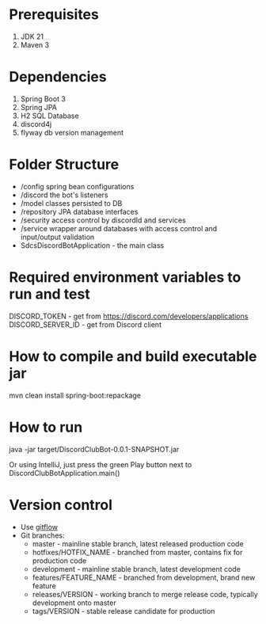 # Prerequisites
1. JDK 21
2. Maven 3

# Dependencies
1. Spring Boot 3
2. Spring JPA
3. H2 SQL Database
4. discord4j
5. flyway db version management

# Folder Structure
- /config spring bean configurations
- /discord the bot's listeners
- /model classes persisted to DB
- /repository JPA database interfaces
- /security access control by discordId and services
- /service wrapper around databases with access control and input/output validation
- SdcsDiscordBotApplication - the main class

# Required environment variables to run and test
DISCORD_TOKEN - get from https://discord.com/developers/applications
DISCORD_SERVER_ID - get from Discord client

# How to compile and build executable jar
mvn clean install spring-boot:repackage

# How to run
java -jar target/DiscordClubBot-0.0.1-SNAPSHOT.jar

Or using IntelliJ, just press the green Play button next to DiscordClubBotApplication.main()

# Version control
- Use [gitflow](https://jeffkreeftmeijer.com/git-flow/)
- Git branches:
  - master - mainline stable branch, latest released production code
  - hotfixes/HOTFIX_NAME - branched from master, contains fix for production code
  - development - mainline stable branch, latest development code
  - features/FEATURE_NAME - branched from development, brand new feature
  - releases/VERSION - working branch to merge release code, typically development onto master
  - tags/VERSION - stable release candidate for production